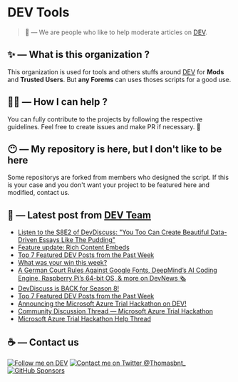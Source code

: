 # DEV Tools

> 🔧 — We are people who like to help moderate articles on [DEV](https://dev.to).

## ✨ — What is this organization ?

This organization is used for tools and others stuffs around [DEV](https://dev.to) for **Mods** and **Trusted Users**. But __any Forems__ can uses thoses scripts for a good use.


## 💪🏼 — How I can help ?

You can fully contribute to the projects by following the respective guidelines. Feel free to create issues and make PR if necessary. 🎉

## 😶 — My repository is here, but I don't like to be here

Some repositorys are forked from members who designed the script. If this is your case and you don't want your project to be featured here and modified, contact us.

## 📝 — Latest post from [DEV Team](https://dev.to/devteam)

<!-- BLOG-POST-LIST:START -->
- [Listen to the S8E2 of DevDiscuss: &quot;You Too Can Create Beautiful Data-Driven Essays Like The Pudding&quot;](https://dev.to/devteam/listen-to-the-s8e2-of-devdiscuss-you-too-can-create-beautiful-data-driven-essays-like-the-pudding-546j)
- [Feature update: Rich Content Embeds](https://dev.to/devteam/feature-update-rich-content-embeds-390e)
- [Top 7 Featured DEV Posts from the Past Week](https://dev.to/devteam/top-7-featured-dev-posts-from-the-past-week-1oaj)
- [What was your win this week?](https://dev.to/devteam/what-was-your-win-this-week-5c2m)
- [A German Court Rules Against Google Fonts, DeepMind’s AI Coding Engine, Raspberry Pi’s 64-bit OS, &amp; more on DevNews 🗞](https://dev.to/devteam/a-german-court-rules-against-google-fonts-deepminds-ai-coding-engine-raspberry-pis-64-bit-os-more-on-devnews-4i5n)
- [DevDiscuss is BACK for Season 8!](https://dev.to/devteam/devdiscuss-is-back-for-season-8-4knb)
- [Top 7 Featured DEV Posts from the Past Week](https://dev.to/devteam/top-7-featured-dev-posts-from-the-past-week-h6h)
- [Announcing the Microsoft Azure Trial Hackathon on DEV!](https://dev.to/devteam/hack-the-microsoft-azure-trial-on-dev-2ne5)
- [Community Discussion Thread — Microsoft Azure Trial Hackathon](https://dev.to/devteam/community-discussion-thread-microsoft-azure-trial-hackathon-5c75)
- [Microsoft Azure Trial Hackathon Help Thread](https://dev.to/devteam/microsoft-azure-trial-hackathon-help-thread-1ljg)
<!-- BLOG-POST-LIST:END -->


## ☕ — Contact us

[![Follow me on DEV](https://img.shields.io/badge/dev.to-%2308090A.svg?&style=for-the-badge&logo=dev.to&logoColor=white&alt=devto)](https://dev.to/thomasbnt)
[![Contact me on Twitter @Thomasbnt_](https://img.shields.io/badge/Contact%20me%20on%20Twitter-%231DA1F2.svg?&style=for-the-badge&logo=twitter&logoColor=white&alt=twitter)](https://twitter.com/messages/1142357270-1142357270?text=Hello,%20I%20contact%20you%20from%20devtotools%20&recipient_id=1142357270) [![GitHub Sponsors](https://img.shields.io/badge/Sponsor%20me-%23EA54AE.svg?&style=for-the-badge&logo=github-sponsors&logoColor=white)](https://github.com/sponsors/thomasbnt)


